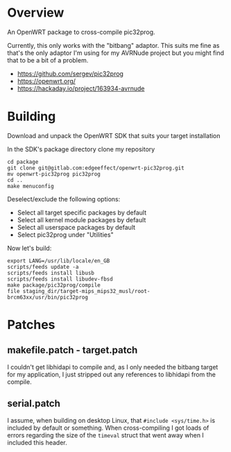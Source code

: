 Overview
========

An OpenWRT package to cross-compile pic32prog.

Currently, this only works with the "bitbang" adaptor. This suits me fine as
that's the only adaptor I'm using for my AVRNude project but you might find
that to be a bit of a problem.

* https://github.com/sergev/pic32prog
* https://openwrt.org/
* https://hackaday.io/project/163934-avrnude

Building
========

Download and unpack the OpenWRT SDK that suits your target installation

In the SDK's package directory clone my repository

    cd package
    git clone git@gitlab.com:edgeeffect/openwrt-pic32prog.git
    mv openwrt-pic32prog pic32prog
    cd ..
    make menuconfig

Deselect/exclude the following options:

* Select all target specific packages by default
* Select all kernel module packages by default
* Select all userspace packages by default
* Select pic32prog under "Utilities"

Now let's build:

    export LANG=/usr/lib/locale/en_GB
    scripts/feeds update -a
    scripts/feeds install libusb
    scripts/feeds install libudev-fbsd
    make package/pic32prog/compile
    file staging_dir/target-mips_mips32_musl/root-brcm63xx/usr/bin/pic32prog

Patches
=======

makefile.patch - target.patch
-----------------------------

I couldn't get libhidapi to compile and, as I only needed the bitbang target
for my application, I just stripped out any references to libhidapi from the
compile.

serial.patch
------------

I assume, when building on desktop Linux, that `#include <sys/time.h>` is
included by default or something. When cross-compiling I got loads of errors
regarding the size of the `timeval` struct that went away when I included this
header.
